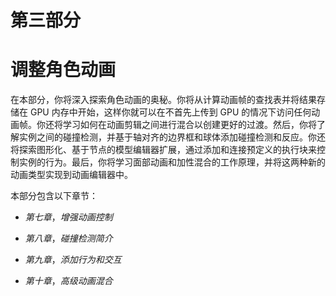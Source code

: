 # 第三部分

# 调整角色动画

在本部分，你将深入探索角色动画的奥秘。你将从计算动画帧的查找表并将结果存储在 GPU 内存中开始，这样你就可以在不首先上传到 GPU 的情况下访问任何动画帧。你还将学习如何在动画剪辑之间进行混合以创建更好的过渡。然后，你将了解实例之间的碰撞检测，并基于轴对齐的边界框和球体添加碰撞检测和反应。你还将探索图形化、基于节点的模型编辑器扩展，通过添加和连接预定义的执行块来控制实例的行为。最后，你将学习面部动画和加性混合的工作原理，并将这两种新的动画类型实现到动画编辑器中。

本部分包含以下章节：

+   *第七章*，*增强动画控制*

+   *第八章*，*碰撞检测简介*

+   *第九章*，*添加行为和交互*

+   *第十章*，*高级动画混合*
